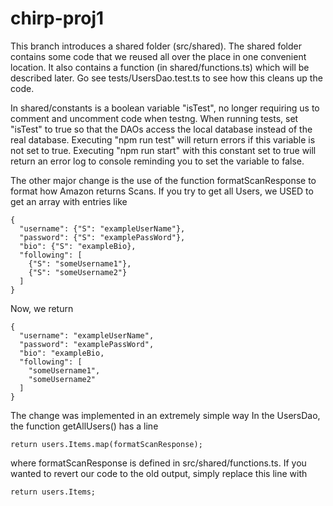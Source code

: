 # chirp-proj1

This branch introduces a shared folder (src/shared). The shared folder contains some code that we reused all over the place in one convenient location. It also contains a function (in shared/functions.ts) which will be described later. Go see tests/UsersDao.test.ts to see how this cleans up the code.

In shared/constants is a boolean variable "isTest", no longer requiring us to comment and uncomment code when testng. When running tests, set "isTest" to true so that the DAOs access the local database instead of the real database. Executing "npm run test" will return errors if this variable is not set to true. Executing "npm run start" with this constant set to true will return an error log to console reminding you to set the variable to false.

The other major change is the use of the function formatScanResponse to format how Amazon returns Scans. If you try to get all Users, we USED to get an array with entries like
```
{
  "username": {"S": "exampleUserName"},
  "password": {"S": "examplePassWord"},
  "bio": {"S": "exampleBio},
  "following": [
    {"S": "someUsername1"},
    {"S": "someUsername2"}
  ]
}
```
Now, we return
```
{
  "username": "exampleUserName",
  "password": "examplePassWord",
  "bio": "exampleBio,
  "following": [
    "someUsername1",
    "someUsername2"
  ]
}
```

The change was implemented in an extremely simple way In the UsersDao, the function getAllUsers() has a line
```
return users.Items.map(formatScanResponse);
```
where formatScanResponse is defined in src/shared/functions.ts. If you wanted to revert our code to the old output, simply replace this line with
```
return users.Items;
```
